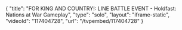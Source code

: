{
    "title": "FOR KING AND COUNTRY!: LINE BATTLE EVENT - Holdfast: Nations at War Gameplay",
    "type": "solo",
    "layout": "iframe-static",
    "videoId": "117404728",
    "url": "\/tvpembed\/117404728"
}